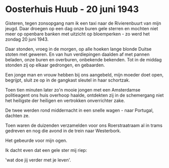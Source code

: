 # Oosterhuis Huub - 20 juni 1943
Gisteren, tegen zonsopgang
nam ik een taxi 
naar de Rivierenbuurt van mijn jeugd.
Daar droegen op een dag 
onze buren gele sterren en mochten 
niet meer op openbare banken
met uitzicht op bloemperken - 
zo werd het zondag 20 juni 1943.

Daar stonden, vroeg in de morgen, 
op alle hoeken lange blonde Duitse stoten 
met geweren.
En van hun verdiepingen 
daalden af met pannen beladen,
onze buren en overburen,
onbekende bekenden.
Tot in de middag stonden zij
op elkaar gedrongen, en gebaarden.

Een jonge man en vrouw 
hebben bij ons aangebeld, mijn moeder 
doet open, begrijpt, sluit ze op 
in de gangkast
sleutel in haar schortzak.

Toen tien minuten later zo'n mooie jongen
met een Amsterdamse politieagent
ons huis overhoop haalde,
ontdekten zij in de schemergang niet 
het heiligste der heiligen
en vertrokken onverrichter zake.

De twee werden rond middernacht
in een snelle wagen -
naar Portugal, dachten ze.

Toen waren de duizenden verzamelden
voor ons Roerstraatraam
al in trams gedreven en nog die avond 
in de trein naar Westerbork.

Het gebeurde voor mijn ogen.

Ik dacht even
dat een gele ster mij riep:

'wat doe jij verder met je leven'.